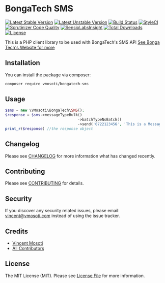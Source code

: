 # BongaTech SMS

[![Latest Stable Version](https://poser.pugx.org/vmosoti/bongatech-sms/v/stable)](https://packagist.org/packages/vmosoti/bongatech-sms)
[![Latest Unstable Version](https://poser.pugx.org/vmosoti/bongatech-sms/v/unstable)](https://packagist.org/packages/vmosoti/bongatech-sms)
[![Build Status](https://travis-ci.org/VMosoti/bongatech-sms.svg?branch=master)](https://travis-ci.org/VMosoti/bongatech-sms)
[![StyleCI](https://styleci.io/repos/83431204/shield?branch=master)](https://styleci.io/repos/83431204)
[![Scrutinizer Code Quality](https://scrutinizer-ci.com/g/VMosoti/bongatech-sms/badges/quality-score.png?b=master)](https://scrutinizer-ci.com/g/VMosoti/bongatech-sms/?branch=master)
[![SensioLabsInsight](https://insight.sensiolabs.com/projects/598f97e6-bb46-4883-ae19-29820926b081/mini.png)](https://insight.sensiolabs.com/projects/598f97e6-bb46-4883-ae19-29820926b081)
[![Total Downloads](https://poser.pugx.org/vmosoti/bongatech-sms/downloads)](https://packagist.org/packages/vmosoti/bongatech-sms)
[![License](https://poser.pugx.org/vmosoti/bongatech-sms/license)](https://packagist.org/packages/vmosoti/bongatech-sms)


This is a PHP client library to be used with BongaTech's SMS API [See Bonga Tech's Website for more](http://bongatech.co.ke)

## Installation

You can install the package via composer:

``` bash
composer require vmosoti/bongatech-sms
```

## Usage

``` php
$sms = new \VMosoti\BongaTech\SMS();
$response = $sms->messageTypeBulk()
                                 ->batchTypeNoBatch()
                                 ->send('0722123456', 'This is a Message');
print_r($response) //the response object
```

## Changelog

Please see [CHANGELOG](CHANGELOG.md) for more information what has changed recently.

## Contributing

Please see [CONTRIBUTING](CONTRIBUTING.md) for details.

## Security

If you discover any security related issues, please email vincent@vmosoti.com instead of using the issue tracker.

## Credits

- [Vincent Mosoti](https://github.com/vmosoti)
- [All Contributors](../../contributors)

## License

The MIT License (MIT). Please see [License File](LICENSE) for more information.
